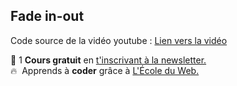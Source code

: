 ## Fade in-out

Code source de la vidéo youtube : [Lien vers la vidéo](https://youtu.be/0nZYqJkXmTg)

🚀 1 **Cours gratuit** en [t'inscrivant à la newsletter.](https://www.le-designer-du-web.com/news) <br>
🔥  &nbsp;Apprends à **coder** grâce à [L'École du Web.](https://www.ecole-du-web.net)

